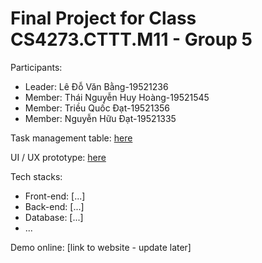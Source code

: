 # Final Project for Class CS4273.CTTT.M11 - Group 5

Participants:

- Leader: Lê Đỗ Văn Bằng-19521236
- Member: Thái Nguyễn Huy Hoàng-19521545
- Member: Triều Quốc Đạt-19521356
- Member: Nguyễn Hữu Đạt-19521335


Task management table: [here](https://trello.com/b/A9IweHH7/cnpm-quanlycaygiapha)

UI / UX prototype: [here](https://www.figma.com/file/lekrRCO4LZDS0rgS4pv9Vs/Untitled?node-id=0%3A1)

Tech stacks:

- Front-end: [...]
- Back-end: [...]
- Database: [...]
- ...

Demo online: [link to website - update later]
